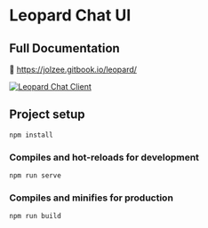 # Leopard Chat UI

## Full Documentation

📖 https://jolzee.gitbook.io/leopard/

[![Leopard Chat Client](https://user-images.githubusercontent.com/36912049/58361444-b10f7680-7e43-11e9-83f7-cad45a5a4ae7.jpg)](https://youtu.be/cidZ9WxSMVY)

## Project setup

```
npm install
```

### Compiles and hot-reloads for development

```
npm run serve
```

### Compiles and minifies for production

```
npm run build
```
